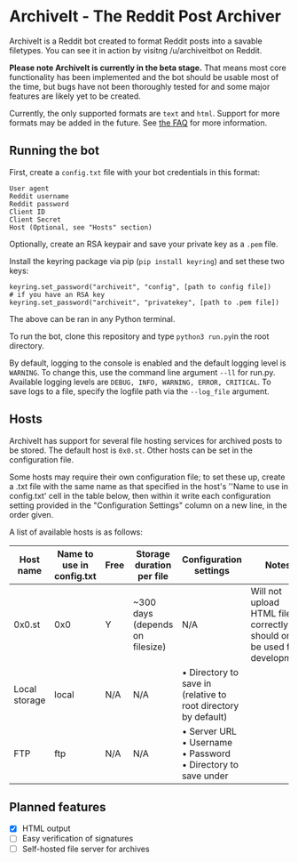 # ArchiveIt - The Reddit Post Archiver 
ArchiveIt is a Reddit bot created  to format Reddit posts into a savable filetypes. 
You can see it in action by visitng /u/archiveitbot on Reddit. 

**Please note ArchiveIt is currently in the beta stage.** That means most core functionality has been implemented and 
the bot should be usable most of the time, but bugs have not been thoroughly tested for and some major features are
likely yet to be created.


Currently, the only supported formats are `text` and `html`. Support for more formats may be added in the future.
See [the FAQ](https://www.reddit.com/r/archiveit/comments/9ltg4x/what_is_archiveit_and_faq/) for more information.

Running the bot 
---
First, create a ```config.txt``` file with your bot credentials in this format:

```
User agent
Reddit username
Reddit password
Client ID
Client Secret
Host (Optional, see "Hosts" section)
```

Optionally, create an RSA keypair and save your private key as a `.pem` file.

Install the keyring package via pip (`pip install keyring`) and set these two keys:

```
keyring.set_password("archiveit", "config", [path to config file])
# if you have an RSA key
keyring.set_password("archiveit", "privatekey", [path to .pem file])
```
The above can be ran in any Python terminal. 

To run the bot, clone this repository and type `python3 run.py`in the root directory. 

By default, logging to the console is enabled and the default logging level is `WARNING`. To change this, use 
the command line argument `--ll` for run.py. Available logging levels are `DEBUG, INFO, WARNING, ERROR, CRITICAL`.
To save logs to a file, specify the logfile path via the `--log_file` argument.

Hosts 
---
ArchiveIt has support for several file hosting services for archived posts to be stored. The default host is `0x0.st`. 
Other hosts can be set in the configuration file.

Some hosts may require their own configuration file; to set these up, create a .txt file with the same name as that
specified in the host's ''Name to use in config.txt' cell in the table below, then within it write each configuration 
setting provided in the "Configuration Settings" column on a new line, in the order given.

A list of available hosts is as follows:

| Host name | Name to use in config.txt | Free | Storage duration per file | Configuration settings | Notes
| ------------- | ------------- | ------------- | ------------- | ------------- | ------------- |
| 0x0.st  | 0x0  | Y | ~300 days (depends on filesize) | N/A | Will not upload HTML files correctly, should only be used for development
| Local storage  | local  | N/A | N/A | • Directory to save in (relative to root directory by default)
| FTP  | ftp  | N/A | N/A | • Server URL<br> • Username<br> • Password<br> • Directory to save under






Planned features
--- 
- [x] HTML output  
- [ ] Easy verification of signatures
- [ ] Self-hosted file server for archives 
